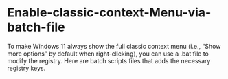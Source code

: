 # Enable-classic-context-Menu-via-batch-file
To make Windows 11 always show the full classic context menu (i.e., “Show more options” by default when right-clicking), you can use a .bat file to modify the registry. Here are batch scripts files that adds the necessary registry keys.
